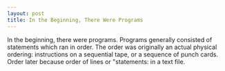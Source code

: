 ```yaml
---
layout: post
title: In the Beginning, There Were Programs
---
```


In the beginning, there were programs. Programs generally consisted of statements which ran in order. The order was originally an actual physical ordering: instructions on a sequential tape, or a sequence of punch cards. Order later because order of lines or "statements: in a text file.
